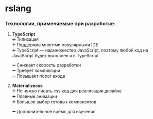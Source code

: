 # rslang
### Технологии, применяемые при разработке:
1. **TypeScript**  
    :heavy_plus_sign: Типизация  
    :heavy_plus_sign: Поддержка многими популярными IDE  
    :heavy_plus_sign: TypeScript — надмножество JavaScript, поэтому любой код на JavaScript будет выполнен и в TypeScript  
    
    :heavy_minus_sign: Снижает скорость разработки  
    :heavy_minus_sign: Требует компиляции  
    :heavy_minus_sign: Повышает порог входа  
    
2. **Materializecss**  
    :heavy_plus_sign: Не нужно писать css код для реализации дизайна  
    :heavy_plus_sign: Плавные анимации  
    :heavy_plus_sign: Большое выбор готовых компонентов 
    
    :heavy_minus_sign: Дополнительное время для изучения
    
